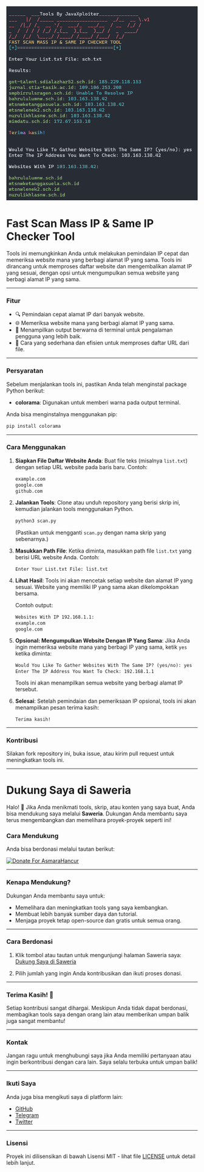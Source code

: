 
![FunPic_20240808](scan.png)
---

# **Fast Scan Mass IP & Same IP Checker Tool**

Tools ini memungkinkan Anda untuk melakukan pemindaian IP cepat dan memeriksa website mana yang berbagi alamat IP yang sama. Tools ini dirancang untuk memproses daftar website dan mengembalikan alamat IP yang sesuai, dengan opsi untuk mengumpulkan semua website yang berbagi alamat IP yang sama.

---

### **Fitur**

- 🔍 Pemindaian cepat alamat IP dari banyak website.
- 🌐 Memeriksa website mana yang berbagi alamat IP yang sama.
- 🌈 Menampilkan output berwarna di terminal untuk pengalaman pengguna yang lebih baik.
- 📝 Cara yang sederhana dan efisien untuk memproses daftar URL dari file.

---

### **Persyaratan**

Sebelum menjalankan tools ini, pastikan Anda telah menginstal package Python berikut:

- **colorama**: Digunakan untuk memberi warna pada output terminal.

Anda bisa menginstalnya menggunakan pip:

```bash
pip install colorama
```

---

### **Cara Menggunakan**

1. **Siapkan File Daftar Website Anda**:
   Buat file teks (misalnya `list.txt`) dengan setiap URL website pada baris baru. Contoh:

   ```
   example.com
   google.com
   github.com
   ```

2. **Jalankan Tools**:
   Clone atau unduh repository yang berisi skrip ini, kemudian jalankan tools menggunakan Python.

   ```bash
   python3 scan.py
   ```

   (Pastikan untuk mengganti `scan.py` dengan nama skrip yang sebenarnya.)

3. **Masukkan Path File**:
   Ketika diminta, masukkan path file `list.txt` yang berisi URL website Anda. Contoh:

   ```
   Enter Your List.txt File: list.txt
   ```

4. **Lihat Hasil**:
   Tools ini akan mencetak setiap website dan alamat IP yang sesuai. Website yang memiliki IP yang sama akan dikelompokkan bersama.

   Contoh output:

   ```
   Websites With IP 192.168.1.1:
   example.com
   google.com
   ```

5. **Opsional: Mengumpulkan Website Dengan IP Yang Sama**:
   Jika Anda ingin memeriksa website mana yang berbagi IP yang sama, ketik `yes` ketika diminta:

   ```
   Would You Like To Gather Websites With The Same IP? (yes/no): yes
   Enter The IP Address You Want To Check: 192.168.1.1
   ```

   Tools ini akan menampilkan semua website yang berbagi alamat IP tersebut.

6. **Selesai**:
   Setelah pemindaian dan pemeriksaan IP opsional, tools ini akan menampilkan pesan terima kasih:

   ```
   Terima kasih!
   ```

---

### **Kontribusi**

Silakan fork repository ini, buka issue, atau kirim pull request untuk meningkatkan tools ini.

---

# **Dukung Saya di Saweria**

Halo! 👋 Jika Anda menikmati tools, skrip, atau konten yang saya buat, Anda bisa mendukung saya melalui **Saweria**. Dukungan Anda membantu saya terus mengembangkan dan memelihara proyek-proyek seperti ini!

### **Cara Mendukung**

Anda bisa berdonasi melalui tautan berikut:

<a href="https://saweria.co/AsmaraHancur" target="_blank"><img src="https://user-images.githubusercontent.com/26188697/180601310-e82c63e4-412b-4c36-b7b5-7ba713c80380.png" alt="Donate For AsmaraHancur" height="41" width="174"></a>

---

### **Kenapa Mendukung?**

Dukungan Anda membantu saya untuk:
- Memelihara dan meningkatkan tools yang saya kembangkan.
- Membuat lebih banyak sumber daya dan tutorial.
- Menjaga proyek tetap open-source dan gratis untuk semua orang.

---

### **Cara Berdonasi**

1. Klik tombol atau tautan untuk mengunjungi halaman Saweria saya:  
   [Dukung Saya di Saweria](https://saweria.co/AsmaraHancur)

2. Pilih jumlah yang ingin Anda kontribusikan dan ikuti proses donasi.

---

### **Terima Kasih! 🙏**

Setiap kontribusi sangat dihargai. Meskipun Anda tidak dapat berdonasi, membagikan tools saya dengan orang lain atau memberikan umpan balik juga sangat membantu!

---

### **Kontak**

Jangan ragu untuk menghubungi saya jika Anda memiliki pertanyaan atau ingin berkontribusi dengan cara lain. Saya selalu terbuka untuk umpan balik!

---

### **Ikuti Saya**

Anda juga bisa mengikuti saya di platform lain:

- [GitHub](https://github.com/AsmaraHancur)
- [Telegram](https://t.me/AsmaraHancur)
- [Twitter](https://twitter.com/AsmaraHancur)

---

### **Lisensi**

Proyek ini dilisensikan di bawah Lisensi MIT - lihat file [LICENSE](LICENSE) untuk detail lebih lanjut.
